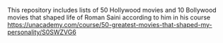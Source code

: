 This repository includes lists of 50 Hollywood movies and 10 Bollywood movies that shaped life of Roman Saini according to him in his course https://unacademy.com/course/50-greatest-movies-that-shaped-my-personality/S0SWZVG6 
